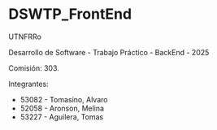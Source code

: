 # DSWTP_FrontEnd
UTNFRRo

Desarrollo de Software - Trabajo Práctico - BackEnd - 2025

Comisión: 303.

Integrantes:

- 53082 - Tomasino, Alvaro
- 52058 - Aronson, Melina
- 53227 - Aguilera, Tomas
